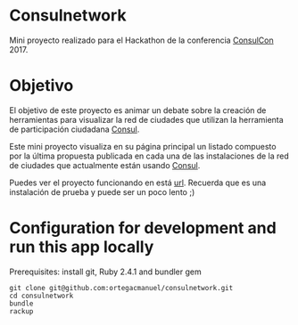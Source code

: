 # Consulnetwork

Mini proyecto realizado para el Hackathon de la conferencia [ConsulCon](http://ciudades-democraticas.cc/consulcon/) 2017.

# Objetivo

El objetivo de este proyecto es animar un debate sobre la creación de herramientas
para visualizar la red de ciudades que utilizan la herramienta de participación ciudadana
[Consul](http://consulproject.org/en/).

Este mini proyecto visualiza en su página principal un listado compuesto por la última
propuesta publicada en cada una de las instalaciones de la red de ciudades que actualmente están usando [Consul](https://github.com/consul/consul).

Puedes ver el proyecto funcionando en está [url](https://consulnetwork.herokuapp.com/). Recuerda que es una instalación de prueba y puede ser un poco lento ;)

# Configuration for development and run this app locally

Prerequisites: install git, Ruby 2.4.1 and bundler gem

```
git clone git@github.com:ortegacmanuel/consulnetwork.git
cd consulnetwork
bundle
rackup
```
